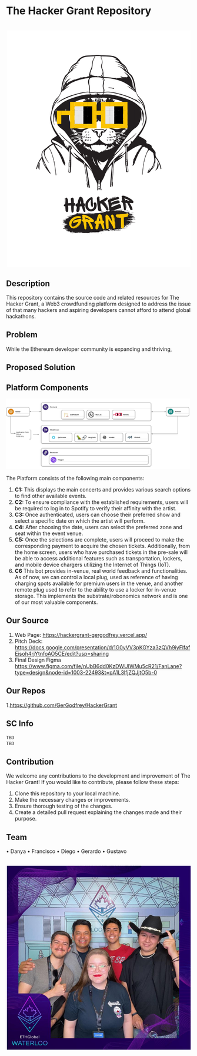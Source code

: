 # The Hacker Grant Repository
<p align="center">
    <br>
    <img src="images/HackerGrant_logo.png" width="500"/>
    <br>
<p>

## Description
This repository contains the source code and related resources for The Hacker Grant, a Web3 crowdfunding platform designed to address the issue of that many hackers and aspiring developers cannot afford to attend global hackathons.
## Problem
While the Ethereum developer community is expanding and thriving, 

## Proposed Solution

## Platform Components

<img src="images/components.jpg" width="500"/>

The Platform consists of the following main components:
1.	**C1:** This displays the main concerts and provides various search options to find other available events.
2.	**C2:** To ensure compliance with the established requirements, users will be required to log in to Spotify to verify their affinity with the artist.
3.	**C3:** Once authenticated, users can choose their preferred show and select a specific date on which the artist will perform.
4.	**C4:** After choosing the date, users can select the preferred zone and seat within the event venue.
5.	**C5:** Once the selections are complete, users will proceed to make the corresponding payment to acquire the chosen tickets.
Additionally, from the home screen, users who have purchased tickets in the pre-sale will be able to access additional features such as transportation, lockers, and mobile device chargers utilizing the Internet of Things (IoT).
6. **C6** This bot provides in-venue, real world feedback and functionalities. As of now, we can control a local plug, used as reference of having charging spots available for premium users in the venue, and another remote plug used to refer to the ability to use a locker for in-venue storage. This implements the substrate/robonomics network and is one of our most valuable components.

## Our Source
1. Web Page: https://hackergrant-gergodfrey.vercel.app/
2. Pitch Deck: https://docs.google.com/presentation/d/1G0yVV3pKGYza3zQVh9iyFlfafEisoh4rjYtnfoAO5CE/edit?usp=sharing
3. Final Design Figma https://www.figma.com/file/nUbB6dd0KzDWUIWMu5cR21/FanLane?type=design&node-id=1003-22493&t=pA1L3lfjZQJjtO5b-0 

## Our Repos 
1.https://github.com/GerGodfrey/HackerGrant
## SC Info
    TBD
    TBD
## Contribution
We welcome any contributions to the development and improvement of The Hacker Grant! If you would like to contribute, please follow these steps:
1.	Clone this repository to your local machine.
2.	Make the necessary changes or improvements. 
3.	Ensure thorough testing of the changes.
4.	Create a detailed pull request explaining the changes made and their purpose.
## Team
•	Danya
•	Francisco 
•	Diego
•	Gerardo
•	Gustavo

<p align="center">
    <br>
    <img src="images/team.jpg" width="500"/>
    <br>
<p>




   


